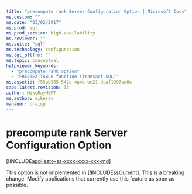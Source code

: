 ```yaml
---
title: "precompute rank Server Configuration Option | Microsoft Docs"
ms.custom: ""
ms.date: "03/02/2017"
ms.prod: sql
ms.prod_service: high-availability
ms.reviewer: ""
ms.suite: "sql"
ms.technology: configuration
ms.tgt_pltfrm: ""
ms.topic: conceptual
helpviewer_keywords: 
  - "precompute rank option"
  - "FREETEXTTABLE function (Transact-SQL)"
ms.assetid: f55ab955-542e-4a4b-be21-deaf1997ad6e
caps.latest.revision: 33
author: MikeRayMSFT
ms.author: mikeray
manager: craigg
---
```

# precompute rank Server Configuration Option
[!INCLUDE[appliesto-ss-xxxx-xxxx-xxx-md](../../includes/appliesto-ss-xxxx-xxxx-xxx-md.md)]

  This option is not implemented in [!INCLUDE[ssCurrent](../../includes/sscurrent-md.md)]. This is a breaking change. Modify applications that currently use this feature as soon as possible.  
  
  
